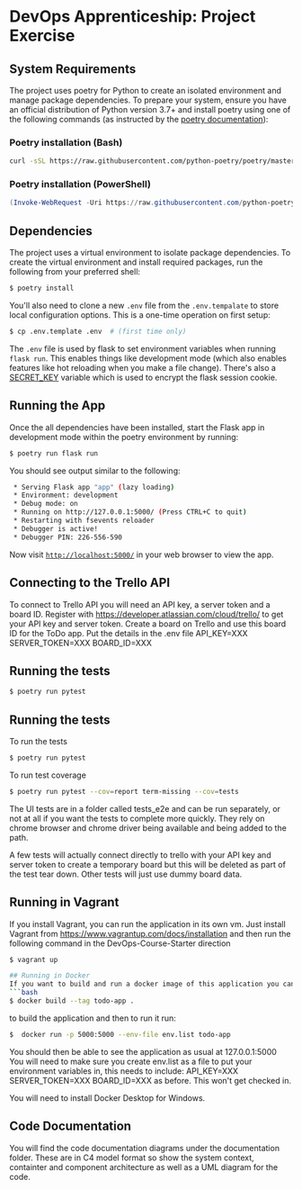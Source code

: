 # DevOps Apprenticeship: Project Exercise

## System Requirements

The project uses poetry for Python to create an isolated environment and manage package dependencies. To prepare your system, ensure you have an official distribution of Python version 3.7+ and install poetry using one of the following commands (as instructed by the [poetry documentation](https://python-poetry.org/docs/#system-requirements)):

### Poetry installation (Bash)

```bash
curl -sSL https://raw.githubusercontent.com/python-poetry/poetry/master/get-poetry.py | python
```

### Poetry installation (PowerShell)

```powershell
(Invoke-WebRequest -Uri https://raw.githubusercontent.com/python-poetry/poetry/master/get-poetry.py -UseBasicParsing).Content | python
```

## Dependencies

The project uses a virtual environment to isolate package dependencies. To create the virtual environment and install required packages, run the following from your preferred shell:

```bash
$ poetry install
```

You'll also need to clone a new `.env` file from the `.env.tempalate` to store local configuration options. This is a one-time operation on first setup:

```bash
$ cp .env.template .env  # (first time only)
```

The `.env` file is used by flask to set environment variables when running `flask run`. This enables things like development mode (which also enables features like hot reloading when you make a file change). There's also a [SECRET_KEY](https://flask.palletsprojects.com/en/1.1.x/config/#SECRET_KEY) variable which is used to encrypt the flask session cookie.

## Running the App

Once the all dependencies have been installed, start the Flask app in development mode within the poetry environment by running:
```bash
$ poetry run flask run
```

You should see output similar to the following:
```bash
 * Serving Flask app "app" (lazy loading)
 * Environment: development
 * Debug mode: on
 * Running on http://127.0.0.1:5000/ (Press CTRL+C to quit)
 * Restarting with fsevents reloader
 * Debugger is active!
 * Debugger PIN: 226-556-590
```
Now visit [`http://localhost:5000/`](http://localhost:5000/) in your web browser to view the app.

## Connecting to the Trello API
To connect to Trello API you will need an API key, a server token and a board ID. Register with https://developer.atlassian.com/cloud/trello/ to get your API key and server token. 
Create a board on Trello and use this board ID for the ToDo app. 
Put the details in the .env file
API_KEY=XXX
SERVER_TOKEN=XXX
BOARD_ID=XXX

## Running the tests
```bash
$ poetry run pytest
```

## Running the tests

To run the tests

```bash
$ poetry run pytest
```

To run test coverage

```bash
$ poetry run pytest --cov=report term-missing --cov=tests

```
The UI tests are in a folder called tests_e2e and can be run separately, or not at all if you want the tests to complete more quickly. They rely on chrome browser and chrome driver being available and being added to the path.

A few tests will actually connect directly to trello with your API key and server token to create a temporary board but this will be deleted as part of the test tear down. Other tests will just use dummy board data.


## Running in Vagrant
If you install Vagrant, you can run the application in its own vm. Just install Vagrant from https://www.vagrantup.com/docs/installation and then run the following command in the DevOps-Course-Starter direction
```bash
$ vagrant up

## Running in Docker
If you want to build and run a docker image of this application you can run:
```bash
$ docker build --tag todo-app .
```

to build the application and then to run it run:
```bash
$  docker run -p 5000:5000 --env-file env.list todo-app
```

You should then be able to see the application as usual at 127.0.0.1:5000
You will need to make sure you create env.list as a file to put your environment variables in, this needs to include:
API_KEY=XXX
SERVER_TOKEN=XXX
BOARD_ID=XXX
as before. This won't get checked in.


You will need to install Docker Desktop for Windows. 

## Code Documentation
You will find the code documentation diagrams under the documentation folder. These are in C4 model format so show the system context, containter and component architecture as well as a UML diagram for the code.